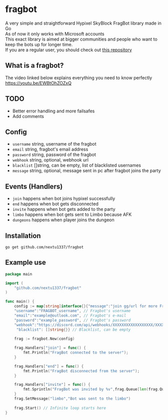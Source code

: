 # fragbot
A very simple and straightforward Hypixel SkyBlock FragBot library made in Go<br>
As of now it only works with Microsoft accounts<br>
This exact library is aimed at bigger communities and people who want to keep the bots up for longer time.<br>
If you are a regular user, you should check out [this repository](https://github.com/nextu1337/hypixel-fragbot)

## What is a fragbot? 
The video linked below explains everything you need to know perfectly<br>
https://youtu.be/EWBtOhZOZxQ

## TODO
- Better error handling and more failsafes
- Add comments

## Config
- `username` string, username of the fragbot
- `email`    string, fragbot's email address
- `password` string, password of the fragbot
- `webhook`  string, optional, webhook url
- `blacklist` []string, can be empty, list of blacklisted usernames
- `message`  string, optional, message sent in pc after fragbot joins the party

## Events (Handlers)
- `join` happens when bot joins hypixel successfully
- `end`  happens when bot gets disconnected 
- `invite` happens when bot gets added to the party
- `limbo`  happens when bot gets sent to Limbo because AFK
- `dungeons` happens when player joins the dungeon
## Installation
`go get github.com/nextu1337/fragbot`

## Example use

```go
package main

import (
	"github.com/nextu1337/fragbot"
)

func main() {
	config := map[string]interface{}{"message":"join gg/url for more FragBots!", // Message sent in party chat after someone joins [OPTIONAL]
  	"username":"FRAGBOT_username", // Fragbot's username
  	"email":"example@outlook.com", // Fragbot's e-mail
  	"password":"example_password", // Fragbot's password
  	"webhook":"https://discord.com/api/webhooks/XXXXXXXXXXXXXXXXXX/XXXXXXXX...",  // Webhook URL [OPTIONAL]
 	 "blacklist": []string{}} // Blacklist, can be empty
  
	frag := fragbot.New(config)

	frag.Handlers["join"] = func() {
		fmt.Println("FragBot connected to the server");
	}

	frag.Handlers["end"] = func() {
		fmt.Println("FragBot disconnected from the server");
	}

	frag.Handlers["invite"] = func() {
		fmt.Sprintln("FragBot was invited by %v",frag.Queue[len(frag.Queue) - 1]);
	}
  	frag.SetMessage("limbo","Bot was sent to the limbo")
  
	frag.Start() // Infinite loop starts here
}
```

